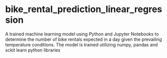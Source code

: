 # bike_rental_prediction_linear_regression
A trained machine learning model using Python and Jupyter Notebooks to determine the number of bike rentals expected in a day given the prevailing temperature conditions.
The model is trained utilizing numpy, pandas and sckit learn python libraries
